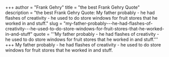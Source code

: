 +++
author = "Frank Gehry"
title = "the best Frank Gehry Quote"
description = "the best Frank Gehry Quote: My father probably - he had flashes of creativity - he used to do store windows for fruit stores that he worked in and stuff."
slug = "my-father-probably---he-had-flashes-of-creativity---he-used-to-do-store-windows-for-fruit-stores-that-he-worked-in-and-stuff"
quote = '''My father probably - he had flashes of creativity - he used to do store windows for fruit stores that he worked in and stuff.'''
+++
My father probably - he had flashes of creativity - he used to do store windows for fruit stores that he worked in and stuff.
